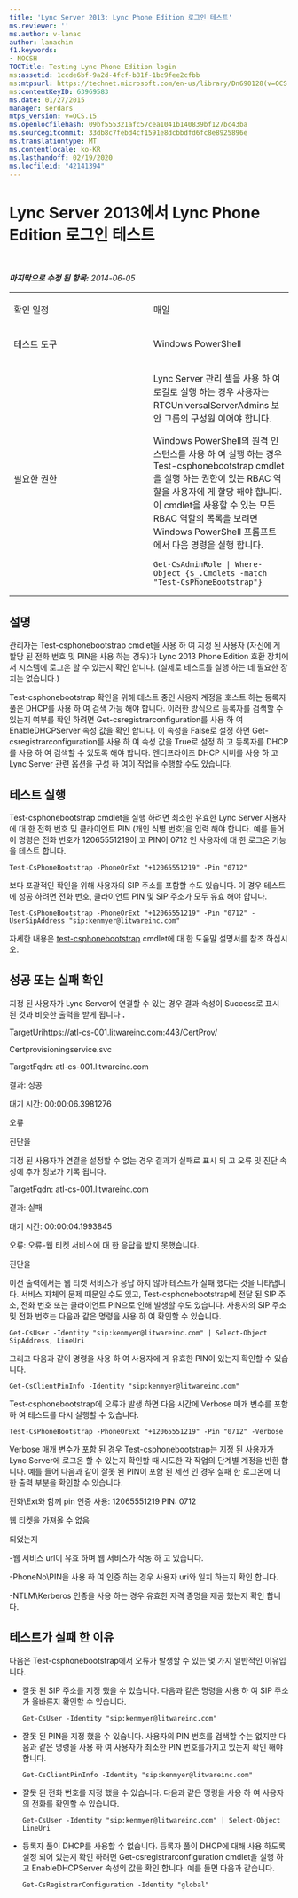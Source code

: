 ```yaml
---
title: 'Lync Server 2013: Lync Phone Edition 로그인 테스트'
ms.reviewer: ''
ms.author: v-lanac
author: lanachin
f1.keywords:
- NOCSH
TOCTitle: Testing Lync Phone Edition login
ms:assetid: 1ccde6bf-9a2d-4fcf-b81f-1bc9fee2cfbb
ms:mtpsurl: https://technet.microsoft.com/en-us/library/Dn690128(v=OCS.15)
ms:contentKeyID: 63969583
ms.date: 01/27/2015
manager: serdars
mtps_version: v=OCS.15
ms.openlocfilehash: 09bf555321afc57cea1041b140839bf127bc43ba
ms.sourcegitcommit: 33db8c7febd4cf1591e8dcbbdfd6fc8e8925896e
ms.translationtype: MT
ms.contentlocale: ko-KR
ms.lasthandoff: 02/19/2020
ms.locfileid: "42141394"
---
```

<div data-xmlns="http://www.w3.org/1999/xhtml">

<div class="topic" data-xmlns="http://www.w3.org/1999/xhtml" data-msxsl="urn:schemas-microsoft-com:xslt" data-cs="http://msdn.microsoft.com/">

<div data-asp="https://msdn2.microsoft.com/asp">

# <a name="testing-lync-phone-edition-login-in-lync-server-2013"></a>Lync Server 2013에서 Lync Phone Edition 로그인 테스트

</div>

<div id="mainSection">

<div id="mainBody">

<span> </span>

_**마지막으로 수정 된 항목:** 2014-06-05_


<table>
<colgroup>
<col style="width: 50%" />
<col style="width: 50%" />
</colgroup>
<tbody>
<tr class="odd">
<td><p>확인 일정</p></td>
<td><p>매일</p></td>
</tr>
<tr class="even">
<td><p>테스트 도구</p></td>
<td><p>Windows PowerShell</p></td>
</tr>
<tr class="odd">
<td><p>필요한 권한</p></td>
<td><p>Lync Server 관리 셸을 사용 하 여 로컬로 실행 하는 경우 사용자는 RTCUniversalServerAdmins 보안 그룹의 구성원 이어야 합니다.</p>
<p>Windows PowerShell의 원격 인스턴스를 사용 하 여 실행 하는 경우 Test-csphonebootstrap cmdlet을 실행 하는 권한이 있는 RBAC 역할을 사용자에 게 할당 해야 합니다. 이 cmdlet을 사용할 수 있는 모든 RBAC 역할의 목록을 보려면 Windows PowerShell 프롬프트에서 다음 명령을 실행 합니다.</p>
<pre><code>Get-CsAdminRole | Where-Object {$_.Cmdlets -match &quot;Test-CsPhoneBootstrap&quot;}</code></pre></td>
</tr>
</tbody>
</table>


<div>

## <a name="description"></a>설명

관리자는 Test-csphonebootstrap cmdlet을 사용 하 여 지정 된 사용자 (자신에 게 할당 된 전화 번호 및 PIN을 사용 하는 경우)가 Lync 2013 Phone Edition 호환 장치에서 시스템에 로그온 할 수 있는지 확인 합니다. (실제로 테스트를 실행 하는 데 필요한 장치는 없습니다.)

Test-csphonebootstrap 확인을 위해 테스트 중인 사용자 계정을 호스트 하는 등록자 풀은 DHCP를 사용 하 여 검색 가능 해야 합니다. 이러한 방식으로 등록자를 검색할 수 있는지 여부를 확인 하려면 Get-csregistrarconfiguration를 사용 하 여 EnableDHCPServer 속성 값을 확인 합니다. 이 속성을 False로 설정 하면 Get-csregistrarconfiguration를 사용 하 여 속성 값을 True로 설정 하 고 등록자를 DHCP를 사용 하 여 검색할 수 있도록 해야 합니다. 엔터프라이즈 DHCP 서버를 사용 하 고 Lync Server 관련 옵션을 구성 하 여이 작업을 수행할 수도 있습니다.

</div>

<div>

## <a name="running-the-test"></a>테스트 실행

Test-csphonebootstrap cmdlet을 실행 하려면 최소한 유효한 Lync Server 사용자에 대 한 전화 번호 및 클라이언트 PIN (개인 식별 번호)을 입력 해야 합니다. 예를 들어이 명령은 전화 번호가 12065551219이 고 PIN이 0712 인 사용자에 대 한 로그온 기능을 테스트 합니다.

    Test-CsPhoneBootstrap -PhoneOrExt "+12065551219" -Pin "0712"

보다 포괄적인 확인을 위해 사용자의 SIP 주소를 포함할 수도 있습니다. 이 경우 테스트에 성공 하려면 전화 번호, 클라이언트 PIN 및 SIP 주소가 모두 유효 해야 합니다.

    Test-CsPhoneBootstrap -PhoneOrExt "+12065551219" -Pin "0712" -UserSipAddress "sip:kenmyer@litwareinc.com"

자세한 내용은 [test-csphonebootstrap](https://docs.microsoft.com/powershell/module/skype/Test-CsPhoneBootstrap) cmdlet에 대 한 도움말 설명서를 참조 하십시오.

</div>

<div>

## <a name="determining-success-or-failure"></a>성공 또는 실패 확인

지정 된 사용자가 Lync Server에 연결할 수 있는 경우 결과 속성이 Success로 표시 된 것과 비슷한 출력을 받게 됩니다 **.**

TargetUrihttps://atl-cs-001.litwareinc.com:443/CertProv/

Certprovisioningservice.svc

TargetFqdn: atl-cs-001.litwareinc.com

결과: 성공

대기 시간: 00:00:06.3981276

오류

진단을

지정 된 사용자가 연결을 설정할 수 없는 경우 결과가 실패로 표시 되 고 오류 및 진단 속성에 추가 정보가 기록 됩니다.

TargetFqdn: atl-cs-001.litwareinc.com

결과: 실패

대기 시간: 00:00:04.1993845

오류: 오류-웹 티켓 서비스에 대 한 응답을 받지 못했습니다.

진단을

이전 출력에서는 웹 티켓 서비스가 응답 하지 않아 테스트가 실패 했다는 것을 나타냅니다. 서비스 자체의 문제 때문일 수도 있고, Test-csphonebootstrap에 전달 된 SIP 주소, 전화 번호 또는 클라이언트 PIN으로 인해 발생할 수도 있습니다. 사용자의 SIP 주소 및 전화 번호는 다음과 같은 명령을 사용 하 여 확인할 수 있습니다.

    Get-CsUser -Identity "sip:kenmyer@litwareinc.com" | Select-Object SipAddress, LineUri

그리고 다음과 같이 명령을 사용 하 여 사용자에 게 유효한 PIN이 있는지 확인할 수 있습니다.

    Get-CsClientPinInfo -Identity "sip:kenmyer@litwareinc.com" 

Test-csphonebootstrap에 오류가 발생 하면 다음 시간에 Verbose 매개 변수를 포함 하 여 테스트를 다시 실행할 수 있습니다.

    Test-CsPhoneBootstrap -PhoneOrExt "+12065551219" -Pin "0712" -Verbose

Verbose 매개 변수가 포함 된 경우 Test-csphonebootstrap는 지정 된 사용자가 Lync Server에 로그온 할 수 있는지 확인할 때 시도한 각 작업의 단계별 계정을 반환 합니다. 예를 들어 다음과 같이 잘못 된 PIN이 포함 된 세션 인 경우 실패 한 로그온에 대 한 출력 부분을 확인할 수 있습니다.

전화\\Ext와 함께 pin 인증 사용: 12065551219 PIN: 0712

웹 티켓을 가져올 수 없음

되었는지

\-웹 서비스 url이 유효 하며 웹 서비스가 작동 하 고 있습니다.

\-PhoneNo\\PIN을 사용 하 여 인증 하는 경우 사용자 uri와 일치 하는지 확인 합니다.

\-NTLM\\Kerberos 인증을 사용 하는 경우 유효한 자격 증명을 제공 했는지 확인 합니다.

</div>

<div>

## <a name="reasons-why-the-test-might-have-failed"></a>테스트가 실패 한 이유

다음은 Test-csphonebootstrap에서 오류가 발생할 수 있는 몇 가지 일반적인 이유입니다.

  - 잘못 된 SIP 주소를 지정 했을 수 있습니다. 다음과 같은 명령을 사용 하 여 SIP 주소가 올바른지 확인할 수 있습니다.
    
        Get-CsUser -Identity "sip:kenmyer@litwareinc.com"

  - 잘못 된 PIN을 지정 했을 수 있습니다. 사용자의 PIN 번호를 검색할 수는 없지만 다음과 같은 명령을 사용 하 여 사용자가 최소한 PIN 번호를가지고 있는지 확인 해야 합니다.
    
        Get-CsClientPinInfo -Identity "sip:kenmyer@litwareinc.com"

  - 잘못 된 전화 번호를 지정 했을 수 있습니다. 다음과 같은 명령을 사용 하 여 사용자의 전화를 확인할 수 있습니다.
    
        Get-CsUser -Identity "sip:kenmyer@litwareinc.com" | Select-Object LineUri

  - 등록자 풀이 DHCP를 사용할 수 없습니다. 등록자 풀이 DHCP에 대해 사용 하도록 설정 되어 있는지 확인 하려면 Get-csregistrarconfiguration cmdlet을 실행 하 고 EnableDHCPServer 속성의 값을 확인 합니다. 예를 들면 다음과 같습니다.
    
        Get-CsRegistrarConfiguration -Identity "global"

</div>

</div>

<span> </span>

</div>

</div>

</div>

